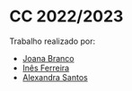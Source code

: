 # CC 2022/2023


Trabalho realizado por:
 

- [Joana Branco](https://github.com/joanabranco)
- [Inês Ferreira](https://github.com/venicexbish)
- [Alexandra Santos](https://github.com/xanaccs)


  

